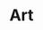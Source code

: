 ---
title: Art
crosslinks:
- pics
- livven
- StarWars
- thefinalclean
- AskReddit
- drawing
- WritingPrompts
- fanart
- painting
- xkcd
- creepy
- place
- autotldr
- redditgetsdrawn
- aww
- ImaginaryWildlands
- The_Donald
- ImaginaryLandscapes
- IsItBullshit
- gifs
---